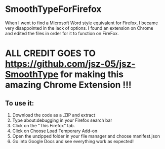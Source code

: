# SmoothTypeForFirefox

When I went to find a Microsoft Word style equivalent for Firefox, I became very disappointed in the lack of options. I found an extension on Chrome and edited the files in order for it to function on FireFox.

# ALL CREDIT GOES TO https://github.com/jsz-05/jsz-SmoothType for making this amazing Chrome Extension !!!



## To use it:
1. Download the code as a .ZIP and extract
2. Type about:debugging in your Firefox search bar
3. Click on the "This Firefox" tab.
4. Click on Choose Load Temporary Add-on
5. Open the unzipped folder in your file manager and choose manifest.json
6. Go into Google Docs and see everything work as expected!
